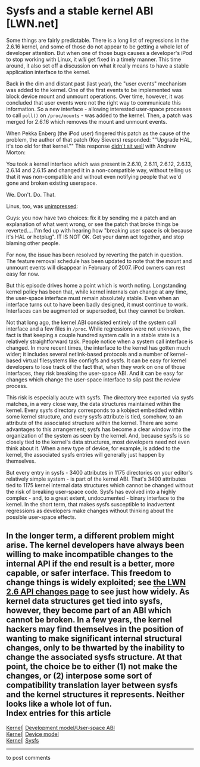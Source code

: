 # Sysfs and a stable kernel ABI [LWN.net]

Some things are fairly predictable. There is a long list of regressions in the 2.6.16 kernel, and some of those do not appear to be getting a whole lot of developer attention. But when one of those bugs causes a developer's iPod to stop working with Linux, it _will_ get fixed in a timely manner. This time around, it also set off a discussion on what it really means to have a stable application interface to the kernel. 

Back in the dim and distant past (last year), the "user events" mechanism was added to the kernel. One of the first events to be implemented was block device mount and unmount operations. Over time, however, it was concluded that user events were not the right way to communicate this information. So a new interface - allowing interested user-space processes to call `poll()` on `/proc/mounts` \- was added to the kernel. Then, a patch was merged for 2.6.16 which removes the mount and unmount events. 

When Pekka Enberg (the iPod user) fingered this patch as the cause of the problem, the author of that patch (Key Sievers) responded: ""Upgrade HAL, it's too old for that kernel."" This response [didn't sit well](/Articles/172988/) with Andrew Morton: 

You took a kernel interface which was present in 2.6.10, 2.6.11, 2.6.12, 2.6.13, 2.6.14 and 2.6.15 and changed it in a non-compatible way, without telling us that it was non-compatible and without even notifying people that we'd gone and broken existing userspace. 

We. Don't. Do. That. 

Linus, too, was [unimpressed](/Articles/172989/): 

Guys: you now have two choices: fix it by sending me a patch and an explanation of what went wrong, or see the patch that broke things be reverted.... I'm fed up with hearing how "breaking user space is ok because it's HAL or hotplug". IT IS NOT OK. Get your damn act together, and stop blaming other people. 

For now, the issue has been resolved by reverting the patch in question. The feature removal schedule has been updated to note that the mount and unmount events will disappear in February of 2007. iPod owners can rest easy for now. 

But this episode drives home a point which is worth noting. Longstanding kernel policy has been that, while kernel internals can change at any time, the user-space interface must remain absolutely stable. Even when an interface turns out to have been badly designed, it must continue to work. Interfaces can be augmented or superseded, but they cannot be broken. 

Not that long ago, the kernel ABI consisted entirely of the system call interface and a few files in `/proc`. While regressions were not unknown, the fact is that keeping a couple hundred system calls in a stable state is a relatively straightforward task. People notice when a system call interface is changed. In more recent times, the interface to the kernel has gotten much wider; it includes several netlink-based protocols and a number of kernel-based virtual filesystems like configfs and sysfs. It can be easy for kernel developers to lose track of the fact that, when they work on one of those interfaces, they risk breaking the user-space ABI. And it can be easy for changes which change the user-space interface to slip past the review process. 

This risk is especially acute with sysfs. The directory tree exported via sysfs matches, in a very close way, the data structures maintained within the kernel. Every sysfs directory corresponds to a kobject embedded within some kernel structure, and every sysfs attribute is tied, somehow, to an attribute of the associated structure within the kernel. There are some advantages to this arrangement; sysfs has become a clear window into the organization of the system as seen by the kernel. And, because sysfs is so closely tied to the kernel's data structures, most developers need not even think about it. When a new type of device, for example, is added to the kernel, the associated sysfs entries will generally just happen by themselves. 

But every entry in sysfs - 3400 attributes in 1175 directories on your editor's relatively simple system - is part of the kernel ABI. That's 3400 attributes tied to 1175 kernel internal data structures which cannot be changed without the risk of breaking user-space code. Sysfs has evolved into a highly complex - and, to a great extent, undocumented - binary interface to the kernel. In the short term, that makes sysfs susceptible to inadvertent regressions as developers make changes without thinking about the possible user-space effects. 

In the longer term, a different problem might arise. The kernel developers have always been willing to make incompatible changes to the internal API if the end result is a better, more capable, or safer interface. This freedom to change things is widely exploited; see [the LWN 2.6 API changes page](/Articles/2.6-kernel-api/) to see just how widely. As kernel data structures get tied into sysfs, however, they become part of an ABI which cannot be broken. In a few years, the kernel hackers may find themselves in the position of wanting to make significant internal structural changes, only to be thwarted by the inability to change the associated sysfs structure. At that point, the choice be to either (1) not make the changes, or (2) interpose some sort of compatibility translation layer between sysfs and the kernel structures it represents. Neither looks like a whole lot of fun.  
Index entries for this article  
---  
[Kernel](/Kernel/Index)| [Development model/User-space ABI](/Kernel/Index#Development_model-User-space_ABI)  
[Kernel](/Kernel/Index)| [Device model](/Kernel/Index#Device_model)  
[Kernel](/Kernel/Index)| [Sysfs](/Kernel/Index#Sysfs)  
  


* * *

to post comments 
